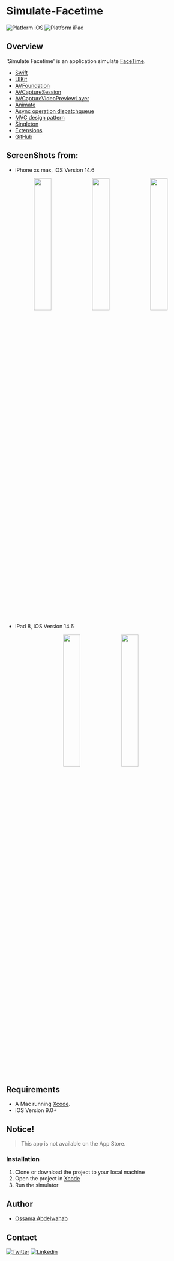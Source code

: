 # Simulate-Facetime
<img src="https://img.shields.io/badge/platform-iOS-blue.svg?style=flat" alt="Platform iOS" /> <img src="https://img.shields.io/badge/platform-iPad-orange.svg?style=flat" alt="Platform iPad" />

## Overview
'Simulate Facetime' is an application simulate [FaceTime](https://support.apple.com/it-it/HT204380).

- [Swift](https://developer.apple.com/swift/)
- [UIKit](https://developer.apple.com/documentation/uikit)
- [AVFoundation](https://developer.apple.com/av-foundation/)
- [AVCaptureSession](https://developer.apple.com/documentation/avfoundation/avcapturesession)
- [AVCaptureVideoPreviewLayer](https://developer.apple.com/documentation/avfoundation/avcapturevideopreviewlayer)
- [Animate](https://developer.apple.com/documentation/uikit/uiview/1622515-animate)
- [Async operation dispatchqueue](https://www.avanderlee.com/swift/asynchronous-operations/)
- [MVC design pattern](https://it.wikipedia.org/wiki/Model-view-controller)
- [Singleton](https://it.wikipedia.org/wiki/Singleton_(informatica))
- [Extensions](https://docs.swift.org/swift-book/LanguageGuide/Extensions.html)
- [GitHub](https://github.com)


## ScreenShots from: 
* iPhone xs max, iOS Version 14.6
<div align="center">
  <img src="https://user-images.githubusercontent.com/60936508/124750821-35d78480-df26-11eb-8a32-4a6ca969214f.jpg" width="30%" height="30%">
  <img src="https://user-images.githubusercontent.com/60936508/124750825-37a14800-df26-11eb-83bb-1e37927b8c0a.jpg" width="30%" height="30%">
  <img src="https://user-images.githubusercontent.com/60936508/124750827-396b0b80-df26-11eb-9339-2220ebdbb1a7.jpg" width="30%" height="30%">
</div>


* iPad 8, iOS Version 14.6
<div align="center">
  <img src="https://user-images.githubusercontent.com/60936508/124750914-556ead00-df26-11eb-9ce7-91e69357e4b5.PNG" width="30%" height="30%">
  <img src="https://user-images.githubusercontent.com/60936508/124750928-57d10700-df26-11eb-859a-21de42f5e841.PNG" width="30%" height="30%">
</div>


## Requirements

* A Mac running [Xcode](https://it.wikipedia.org/wiki/Xcode).
* iOS Version 9.0+


## Notice!

> This app is not available on the App Store.

### Installation

1. Clone or download the project to your local machine
2. Open the project in [Xcode](https://it.wikipedia.org/wiki/Xcode)
3. Run the simulator

## Author
- [Ossama Abdelwahab](https://github.com/ossab98)

## Contact

[![Twitter](https://img.shields.io/badge/Twitter-@ossab98-red.svg?style=flat)](https://twitter.com/ossab98)
[![Linkedin](https://img.shields.io/badge/Linkedin-@ossab98-blue.svg?style=flat)](https://www.linkedin.com/in/ossab98/)
